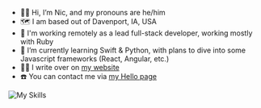 - 👋🏻 Hi, I’m Nic, and my pronouns are he/him
- 🗺️ I am based out of Davenport, IA, USA
- 🔨 I'm working remotely as a lead full-stack developer, working mostly with Ruby
- 📖 I’m currently learning Swift & Python, with plans to dive into some Javascript frameworks (React, Angular, etc.)
- ✍🏻 I write over on [my website](https://niclake.me)
- ☎️ You can contact me via [my Hello page](https://niclake.me/hello/)

![My Skills](https://skillicons.dev/icons?i=ruby,rails,postgres,graphql,nodejs,react,js,html,css)
